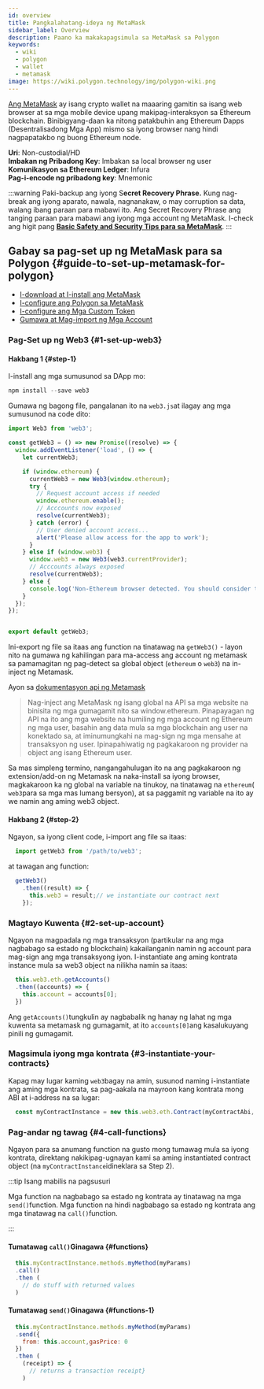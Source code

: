 ```yaml
---
id: overview
title: Pangkalahatang-ideya ng MetaMask
sidebar_label: Overview
description: Paano ka makakapagsimula sa MetaMask sa Polygon
keywords:
  - wiki
  - polygon
  - wallet
  - metamask
image: https://wiki.polygon.technology/img/polygon-wiki.png
---
```


[Ang MetaMask](https://metamask.io/) ay isang crypto wallet na maaaring gamitin sa isang web browser at sa mga mobile device upang makipag-interaksyon sa Ethereum blockchain. Binibigyang-daan ka nitong patakbuhin ang Ethereum Dapps (Desentralisadong Mga App) mismo sa iyong browser nang hindi nagpapatakbo ng buong Ethereum node.

**Uri**: Non-custodial/HD <br/>
**Imbakan ng Pribadong Key**: Imbakan sa local browser ng user <br/>
**Komunikasyon sa Ethereum Ledger**: Infura <br/>
**Pag-i-encode ng pribadong key**: Mnemonic <br/>

:::warning
Paki-backup ang iyong S**ecret Recovery Phrase.** Kung nag-break ang iyong aparato, nawala, nagnanakaw, o may corruption sa data, walang ibang paraan para mabawi ito. Ang Secret Recovery Phrase ang tanging paraan para mabawi ang iyong mga account ng MetaMask. I-check ang higit pang **[<ins>Basic Safety and Security Tips para sa MetaMask</ins>](https://metamask.zendesk.com/hc/en-us/articles/360015489591-Basic-Safety-and-Security-Tips-for-MetaMask)**.
:::

## Gabay sa pag-set up ng MetaMask para sa Polygon {#guide-to-set-up-metamask-for-polygon}

* [I-download at I-install ang MetaMask](/develop/metamask/tutorial-metamask.md)
* [I-configure ang Polygon sa MetaMask](/develop/metamask/config-polygon-on-metamask.md)
* [I-configure ang Mga Custom Token](/develop/metamask/custom-tokens.md)
* [Gumawa at Mag-import ng Mga Account ](/develop/metamask/multiple-accounts.md)

### Pag-Set up ng Web3 {#1-set-up-web3}

#### Hakbang 1 {#step-1}

I-install ang mga sumusunod sa DApp mo:

  ```javascript
  npm install --save web3
  ```

Gumawa ng bagong file, pangalanan ito na `web3.js`at ilagay ang mga sumusunod na code dito:

  ```javascript
  import Web3 from 'web3';

  const getWeb3 = () => new Promise((resolve) => {
    window.addEventListener('load', () => {
      let currentWeb3;

      if (window.ethereum) {
        currentWeb3 = new Web3(window.ethereum);
        try {
          // Request account access if needed
          window.ethereum.enable();
          // Acccounts now exposed
          resolve(currentWeb3);
        } catch (error) {
          // User denied account access...
          alert('Please allow access for the app to work');
        }
      } else if (window.web3) {
        window.web3 = new Web3(web3.currentProvider);
        // Acccounts always exposed
        resolve(currentWeb3);
      } else {
        console.log('Non-Ethereum browser detected. You should consider trying MetaMask!');
      }
    });
  });


  export default getWeb3;
  ```

Ini-export ng file sa itaas ang function na tinatawag na `getWeb3()` - layon nito na gumawa ng kahilingan para ma-access ang account ng metamask sa pamamagitan ng pag-detect sa global object (`ethereum` o `web3`) na in-inject ng Metamask.

Ayon sa [dokumentasyon api ng Metamask](https://docs.metamask.io/guide/ethereum-provider.html#upcoming-provider-changes)

> Nag-inject ang MetaMask ng isang global na API sa mga website na binisita ng mga gumagamit nito sa window.ethereum. Pinapayagan ng API na ito ang mga website na humiling ng mga account ng Ethereum ng mga user, basahin ang data mula sa mga blockchain ang user na konektado sa, at iminumungkahi na mag-sign ng mga mensahe at transaksyon ng user. Ipinapahiwatig ng pagkakaroon ng provider na object ang isang Ethereum user.

Sa mas simpleng termino, nangangahulugan ito na ang pagkakaroon ng extension/add-on ng Metamask na naka-install sa iyong browser, magkakaroon ka ng global na variable na tinukoy, na tinatawag na `ethereum`( `web3`para sa mga mas lumang bersyon), at sa paggamit ng variable na ito ay we namin ang aming web3 object.

#### Hakbang 2 {#step-2}

Ngayon, sa iyong client code, i-import ang file sa itaas:

```js
  import getWeb3 from '/path/to/web3';
```

at tawagan ang function:

```js
  getWeb3()
    .then((result) => {
      this.web3 = result;// we instantiate our contract next
    });
```

### Magtayo Kuwenta {#2-set-up-account}

Ngayon na magpadala ng mga transaksyon (partikular na ang mga nagbabago sa estado ng blockchain) kakailanganin namin ng account para mag-sign ang mga transaksyong iyon. I-instantiate ang aming kontrata instance mula sa web3 object na nilikha namin sa itaas:

```js
  this.web3.eth.getAccounts()
  .then((accounts) => {
    this.account = accounts[0];
  })
```

Ang `getAccounts()`tungkulin ay nagbabalik ng hanay ng lahat ng mga kuwenta sa metamask ng gumagamit, at ito `accounts[0]`ang kasalukuyang pinili ng gumagamit.

### Magsimula iyong mga kontrata {#3-instantiate-your-contracts}

Kapag may lugar kaming `web3`bagay na amin, susunod naming i-instantiate ang aming mga kontrata, sa pag-aakala na mayroon kang kontrata mong ABI at i-address na sa lugar:

```js
  const myContractInstance = new this.web3.eth.Contract(myContractAbi, myContractAddress)
```

### Pag-andar ng tawag  {#4-call-functions}

Ngayon para sa anumang function na gusto mong tumawag mula sa iyong kontrata, direktang nakikipag-ugnayan kami sa aming instantiated contract object (na `myContractInstance`idineklara sa Step 2).

:::tip Isang mabilis na pagsusuri

Mga function na nagbabago sa estado ng kontrata ay tinatawag na mga `send()`function. Mga function na hindi nagbabago sa estado ng kontrata ang mga tinatawag na `call()`function.

:::

#### Tumatawag `call()`Ginagawa  {#functions}

```js
  this.myContractInstance.methods.myMethod(myParams)
  .call()
  .then (
    // do stuff with returned values
  )
```

#### Tumatawag `send()`Ginagawa  {#functions-1}

```js
  this.myContractInstance.methods.myMethod(myParams)
  .send({
    from: this.account,gasPrice: 0
  })
  .then (
    (receipt) => {
      // returns a transaction receipt}
    )
```

